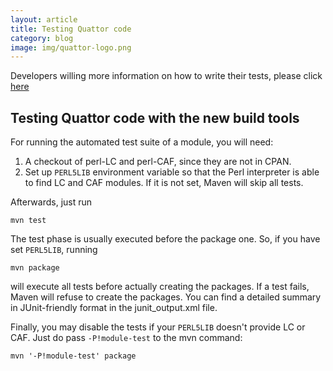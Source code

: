 ```yaml
---
layout: article
title: Testing Quattor code
category: blog
image: img/quattor-logo.png
---
```


Developers willing more information on how to write their tests,
please click [here](https://trac.lal.in2p3.fr/Quattor/wiki/Development/TestingComponents)

## Testing Quattor code with the new build tools

For running the automated test suite of a module, you will need:

1. A checkout of perl-LC and perl-CAF, since they are not in CPAN.
1. Set up `PERL5LIB` environment variable so that the Perl interpreter
   is able to find LC and CAF modules. If it is not set, Maven will
   skip all tests.

Afterwards, just run

	mvn test

The test phase is usually executed before the package one. So, if you
have set `PERL5LIB`, running

	mvn package

will execute all tests before actually creating the packages. If a
test fails, Maven will refuse to create the packages. You can find a
detailed summary in JUnit-friendly format in the junit_output.xml
file.

Finally, you may disable the tests if your `PERL5LIB` doesn't provide LC
or CAF. Just do pass `-P!module-test` to the mvn command:

	mvn '-P!module-test' package
